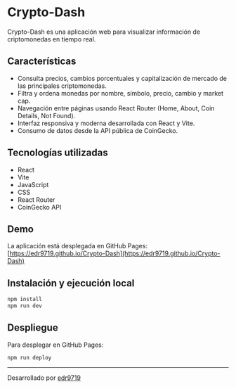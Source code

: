 # Crypto-Dash

Crypto-Dash es una aplicación web para visualizar información de criptomonedas en tiempo real.

## Características

- Consulta precios, cambios porcentuales y capitalización de mercado de las principales criptomonedas.
- Filtra y ordena monedas por nombre, símbolo, precio, cambio y market cap.
- Navegación entre páginas usando React Router (Home, About, Coin Details, Not Found).
- Interfaz responsiva y moderna desarrollada con React y Vite.
- Consumo de datos desde la API pública de CoinGecko.

## Tecnologías utilizadas

- React
- Vite
- JavaScript
- CSS
- React Router
- CoinGecko API

## Demo

La aplicación está desplegada en GitHub Pages:
[https://edr9719.github.io/Crypto-Dash](https://edr9719.github.io/Crypto-Dash)

## Instalación y ejecución local

```bash
npm install
npm run dev
```

## Despliegue

Para desplegar en GitHub Pages:

```bash
npm run deploy
```

---

Desarrollado por [edr9719](https://github.com/edr9719)
